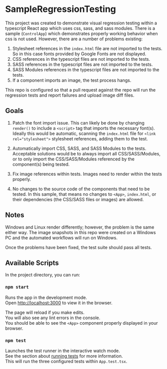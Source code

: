 # SampleRegressionTesting

This project was created to demonstrate visual regression testing within a typescript React app which uses css, sass, and sass modules.
There is a sample (`ControlApp`) which demonstrates properly working behavior when css is not used.
However, there are a number of problems existing:

1. Stylesheet references in the `index.html` file are not imported to the tests. So in this case fonts provided by Google Fonts are not displayed.
2. CSS references in the typescript files are not imported to the tests.
3. SASS references in the typescript files are not imported to the tests.
4. SASS Modules references in the typescript files are not imported to the tests.
5. If a component imports an image, the test process hangs.

This repo is configured so that a pull request against the repo will run the regression tests and report failures and upload image diff files.

## Goals

1. Patch the font import issue. This can likely be done by changing `render()` to include a `<script>` tag that imports the necessary font(s).
Ideally this would be automatic, scanning the `index.html` file for `<link rel="stylesheet">` stylesheet references, adding them to the test.

2. Automatically import CSS, SASS, and SASS Modules to the tests. Acceptable solutions would be to always import all CSS/SASS/Modules, or to
only import the CSS/SASS/Modules referenced by the component(s) being tested.

3. Fix image references within tests. Images need to render within the tests properly.

4. No changes to the source code of the components that need to be tested. In this sample, that means no changes to `<App>`, `index.html`, or
their dependencies (the CSS/SASS files or images) are allowed.

## Notes

Windows and Linux render differently; however, the problem is the same either way. The image snapshots in this repo were created on a Windows PC
and the automated workflows will run on Windows.

Once the problems have been fixed, the test suite should pass all tests.

## Available Scripts

In the project directory, you can run:

### `npm start`

Runs the app in the development mode.<br>
Open [http://localhost:3000](http://localhost:3000) to view it in the browser.

The page will reload if you make edits.<br>
You will also see any lint errors in the console.<br>
You should be able to see the `<App>` component properly displayed in your browser.

### `npm test`

Launches the test runner in the interactive watch mode.<br>
See the section about [running tests](https://facebook.github.io/create-react-app/docs/running-tests) for more information.<br>
This will run the three configured tests within `App.test.tsx`.
